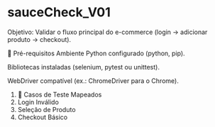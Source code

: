 # sauceCheck_V01

Objetivo: Validar o fluxo principal do e-commerce (login → adicionar produto → checkout).

🔹 Pré-requisitos
Ambiente Python configurado (python, pip).

Bibliotecas instaladas (selenium, pytest ou unittest).

WebDriver compatível (ex.: ChromeDriver para o Chrome).

1. 🧪 Casos de Teste Mapeados
2. Login Inválido
3. Seleção de Produto
4. Checkout Básico
